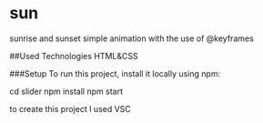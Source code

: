 # sun
sunrise and sunset
simple animation with the use of @keyframes

##Used Technologies
HTML&CSS

###Setup
To run this project, install it locally using npm:

cd slider
npm install 
npm start

to create this project I used VSC
